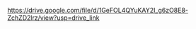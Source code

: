 [https://drive.google.com/file/d/1GeFOL4QYuKAY2I_g6zO8E8-ZchZD2lrz/view?usp=drive_link
](https://drive.google.com/file/d/1GeFOL4QYuKAY2I_g6zO8E8-ZchZD2lrz/view?usp=drive_link)
